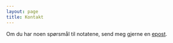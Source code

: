 ```yaml
---
layout: page
title: Kontakt
---
```


Om du har noen spørsmål til notatene, send meg gjerne en [epost](mailto:nikobjo@oslomet.no).
